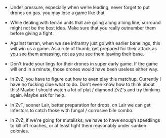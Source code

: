 
 + Under pressure, especially when we're leading, never forget to put
   drones on gas.  you may lose a game like that.

 + While dealing with terran units that are going along a long line,
   surround might not be the best idea. Make sure that you really outnumber
   them before giving a fight.

 + Against terran, when we see infrantry just go with earlier banelings,
   this will win us a game.  As a rule of thumb, get prepared for their
   attack as you see them amassing, not as you see them leaving their base.

 + Don't trade your lings for their drones in super early game. If the
   game will end in a minute, those drones would have been useless either
   way.

 + In ZvZ, you have to figure out how to even play this matchup.
   Currently I have no fucking clue what to do. Don't even know how to
   think about this! Maybe I should watch a lot of plat / diamond ZvZ's
   and try thinking again. Maybe ask for help.

 + In ZvT, sooner Lair, better preparation for drops, on Lair we can get
   Infestors to catch those with fungal / corrosive bile combo.

 + In ZvZ, if we're going for mutalisks, we have to have enough
   speedlings to kill off roaches, or at least fight them reasonably
   under sunken colonies.
